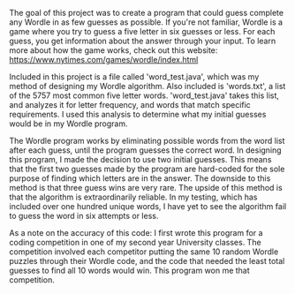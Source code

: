 The goal of this project was to create a program that could guess complete any Wordle
in as few guesses as possible. If you're not familiar, Wordle is a game where you
try to guess a five letter in six guesses or less. For each guess, you get information
about the answer through your input. To learn more about how the game works, check out
this website: https://www.nytimes.com/games/wordle/index.html

Included in this project is a file called 'word_test.java', which was my method of 
designing my Wordle algorithm. Also included is 'words.txt', a list of the 5757 most common
five letter words. 'word_test.java' takes this list, and analyzes it for letter
frequency, and words that match specific requirements. I used this analysis to determine
what my initial guesses would be in my Wordle program.

The Wordle program works by eliminating possible words from the word list after each 
guess, until the program guesses the correct word. In designing this program, I made
the decision to use two initial guesses. This means that the first two guesses made
by the program are hard-coded for the sole purpose of finding which letters are in
the answer. The downside to this method is that three guess wins are very rare. The 
upside of this method is that the algorithm is extraordinarily reliable. In my testing,
which has included over one hundred unique words, I have yet to see the algorithm fail
to guess the word in six attempts or less.

As a note on the accuracy of this code: I first wrote this program for a coding competition
in one of my second year University classes. The competition involved each competitor 
putting the same 10 random Wordle puzzles through their Wordle code, and the code that
needed the least total guesses to find all 10 words would win. This program won me that
competition.
